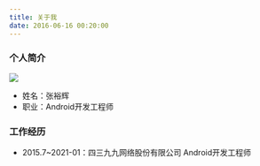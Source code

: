 ```yaml
---
title: 关于我
date: 2016-06-16 00:20:00
---
```


### 个人简介

![](../img/avatar.jpg)

- 姓名：张裕辉
- 职业：Android开发工程师



### 工作经历
- 2015.7~2021-01：四三九九网络股份有限公司 Android开发工程师